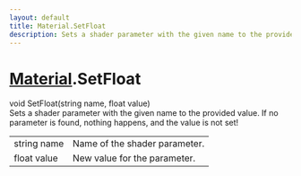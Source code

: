 ```yaml
---
layout: default
title: Material.SetFloat
description: Sets a shader parameter with the given name to the provided value. If no parameter is found, nothing happens, and the value is not set!
---
```

# [Material]({{site.url}}/Pages/Reference/Material.html).SetFloat
<div class='signature' markdown='1'>
void SetFloat(string name, float value)
</div>
Sets a shader parameter with the given name to the provided value. If no parameter
is found, nothing happens, and the value is not set!

|  |  |
|--|--|
|string name|Name of the shader parameter.|
|float value|New value for the parameter.|



